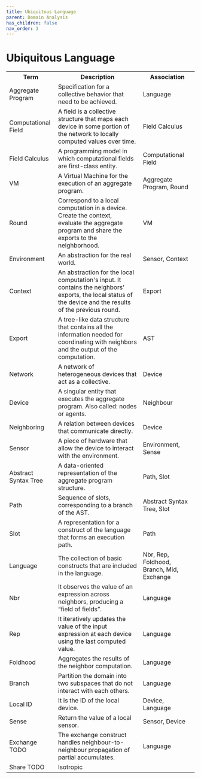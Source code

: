 ```yaml
---
title: Ubiquitous Language
parent: Domain Analysis
has_children: false
nav_order: 3
---
```

# Ubiquitous Language

<table>
    <tr>
        <th>Term</th>
        <th>Description</th>
        <th>Association</th>
    </tr>
    <tr>
        <td>Aggregate Program</td>
        <td>Specification for a collective behavior that need to be achieved.</td>
        <td>Language</td>
    </tr>
    <tr>
        <td>Computational Field</td>
        <td>A field is a collective structure that maps each device in some portion of the network to locally computed values over time.</td>
        <td>Field Calculus</td>
    </tr>
    <tr>
        <td>Field Calculus</td>
        <td>A programming model in which computational fields are first-class entity.</td>
        <td>Computational Field</td>
    </tr>
    <tr>
        <td>VM</td>
        <td>A Virtual Machine for the execution of an aggregate program.<!--TODO manca tutta la parte sulla reificazione dei fields, secondo lui non ha alcun senso tenerli impliciti, sintassi carina per scala ma ... --></td>
        <td>Aggregate Program, Round</td>
    </tr>
    <tr>
        <td>Round</td>
        <td>Correspond to a local computation in a device. Create the context, evaluate the aggregate program and share the exports to the neighborhood.</td>
        <td>VM</td>
    </tr>
    <tr>
        <td>Environment</td>
        <td>An abstraction for the real world.</td>
        <td>Sensor, Context</td>
    </tr>
    <tr>
        <td>Context</td>
        <td><!--CHECK - old comment -> this doesn't work a meno che non intendiamo anche i risultati del giro precedente-->An abstraction for the local computation's input. It contains the neighbors' exports, the local status of the device and the results of the previous round.</td>
        <td>Export</td>
    </tr>
    <tr>
        <td>Export</td>
        <td>A tree-like data structure that contains all the information needed for coordinating with neighbors and the output of the computation.</td>
        <td>AST</td>
    </tr>
    <tr>
        <td>Network</td>
        <td>A network of heterogeneous devices that act as a collective.</td>
        <td>Device</td>
    </tr>
    <tr>
        <td>Device</td>
        <td>A singular entity that executes the aggregate program. Also called: nodes or agents.</td>
        <td>Neighbour</td>
    </tr>
    <tr>
        <td>Neighboring</td>
        <td>A relation between devices that communicate directly.</td>
        <td>Device</td>
    </tr>
    <tr>
        <td>Sensor</td>
        <td><!--TODO ha parlato di variabile d'ambiente e come viene letta???? dev random è un sensore? però interagisce col mondo reale (lmao?) parlare di pezzo di hardware è un po' forte, implica che in un simulatore non ho mai un sensore??? -->
A piece of hardware that allow the device to interact with the environment.</td>
        <td>Environment, Sense</td>
    </tr>
    <tr>
        <td>Abstract Syntax Tree</td>
        <td>A data-oriented representation of the aggregate program structure.
<!--TODO si potrebbero creare delle implementazioni in aggregate computing ma senza AST decorato--></td>
        <td>Path, Slot</td>
    </tr>
    <tr>
        <td>Path</td>
        <td>Sequence of slots, corresponding to a branch of the AST.<!--TODO stack overflow di definizione, o questo o slot dev'essere ground--></td>
        <td>Abstract Syntax Tree, Slot</td>
    </tr>
    <tr>
        <td>Slot</td>
        <td><!--TODO vedi todo di path-->A representation for a construct of the language that forms an execution path.</td>
        <td>Path</td>
    </tr>
    <tr>
        <td>Language</td>
        <td><!--TODO linguaggio è un linguaggio-->The collection of basic constructs that are included in the language.</td>
        <td>Nbr, Rep, Foldhood, Branch, Mid<!--TODO "mid è un sensore se proprio" - è un concetto del device ma non è un costrutto-->, Exchange</td>
    </tr>
    <tr>
        <td>Nbr</td>
        <td>It observes the value of an expression across neighbors, producing a “field of fields”.</td>
        <td>Language</td>
    </tr>
    <tr>
        <td>Rep</td>
        <td>It iteratively updates the value of the input expression at each device using the last computed value.</td>
        <td>Language</td>
    </tr>
    <tr>
        <td>Foldhood</td>
        <td>Aggregates the results of the neighbor computation.<!--TODO secondo lui è un'invenzione secca di scafi, un modo per estrarre un valore da un field, dentro scafi fa una cosa strana, ovvero un'esecuzione proiettata di ogni cosa che viene messa dentro. --></td>
        <td>Language</td>
    </tr>
    <tr>
        <td>Branch</td>
        <td>Partition the domain into two subspaces that do not interact with each others.</td>
        <td>Language</td>
    </tr>
    <tr>
        <td>Local ID</td>
        <td>It is the ID of the local device.</td>
        <td>Device, Language</td>
    </tr>
    <tr>
        <td>Sense</td>
        <td>Return the value of a local sensor.</td>
        <td>Sensor, Device</td>
    </tr>
    <tr>
        <td>Exchange TODO</td>
        <td>The exchange construct handles neighbour-to-neighbour propagation of partial accumulates.
        <!--TODO exchange pensa che non si possa implementare se non reifichiamo i fields || OPERAZIONCINA spazio temporale dove tu puoi manipolare la patch di spazio tempo - ANISOTROPICO --></td>
        <td>Language</td>
    </tr>
    <tr>
        <td>Share TODO</td>
        <td>Isotropic</td>
        <td></td>
    </tr>
</table>


<!--TODO non c'è nulla per pilotare gli attuatori, che crede non siano nemmeno modellati in scafi - come scriviamo su un file?-->
<!-- abbiamo qualcosa per raccogliere i side effect? -->
<!-- possiamo usare il concetto di senso-attuatore o dividerli, se abbiamo dei sens-att fa strano che ci siano dei sensori che non fanno attuazione-->
<!-- sicuramente ad un certo punto dovremmo avere qualcosa in grado di estrarre da un field, si potrebbero fare delle funzioni che restituiscono un field. concetto di riuso di funzioni, ereditato da scala-->
<!-- fermiamoci al brancing-->
<!--TODO manca l'allineamento, perchè da branch partizioniamo in 2 sottospazi, è riconducibile perchè basta fare una catena di if, si potrebbe allineare in maniera arbitraria anche se qui nessun blocco lo sfrutta -->
<!-- con funzioni intende sia lambda che da field a field, (anche se non ha il nome è sempre una funzione) se usiamo quello che esiste è una reifica dei field, oppure decidiamo che le funzioni non possono restituire field-->
<!-- la share senza field reificati è come se si portasse dietro una nuova versione di nbr-->
<!--TODO REIFICARE I FIELDS-->
<!-- se la rep è temporale || share isotropico -->